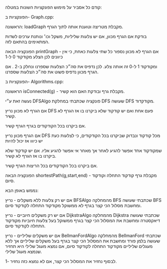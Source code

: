 קודם כל אסביר על מימוש הפונקציות השונות במטלה:

הפונקציות ב- Graph.cpp: 

הראשונה: loadGraph מקבלת מטריצה וטוענת אותה לתוך הגרף.

בודקת אם הגרף מכוון, אם יש צלעות שליליות, משקל וכו׳ ונותנת ערכים לשדות המתאימים בהתאם לזה.

הפונקציה הבאה printGraph - אם הגרף לא מכוון נספור כל שתי צלעות כאחת, כי אין כיוונים לכן הצלע מקודקוד 0 ל-1

ומקודקוד 1 ל-0 זה אותה צלע. לכן נדפיס את סה״כ הצלעות שספרנו ונחלק ב-2
.
אם הגרף מכוון נדפיס פשוט את סה״כ הצלעות שספרנו.

הפונקציות ב- Algorithms.cpp: 

הראשונה isConnected(g) - מקבלת גרף ובודקת האם הוא קשיר.

נעשה זאת ע״י DFSAlgo פונקציה שכתבתי במחלקת DFS שעושה DFS מקודקדוד.

אם הגרף לא מכוון נריץ DFS פעם אחת ואם יש קודקוד שלא ביקרנו בו אז הגרף לא קשיר.

אם ביקרנו בכל הקודקודים בגרף הגרף קשיר.

אם הגרף מכוון נריץ DFS מכל קודקוד ונבדוק שביקרנו בכל הקודקודים, כי לצלעות כעת יש כיווו אז יכול להיות

שמקודקוד אחד אפשר להגיע לאחר אך מאחר אי אפשר להגיע אליו. אם יש קודקוד שלא ביקרנו בו אז הגרף לא קשיר.

אם ביקרנו בכל הקודקודים בכל הריצות הגרף קשיר.

הפונקציה הבאה shortestPath(g,start,end) - מקבלת גרף קודקוד התחלה וקודקוד סיום.

נממש באופן הבא: 

אם יש רק צלעות ללא משקלים - נריץ BFSAlgo מהמחלקה BFS שכתבתי שעושה BFS ומחשבת מסלול הכי קצר בגרף לא ממשוקל
מקודקוד התחלה לקודקוד סיום.

אם יש רק משקלים חיוביים - נריץ DijkstraAlgo מהמחלקה Dijkstra שכתבתי שעושה דיאקסטרה ומחשבת את המסלול הכי קצר בגרף ממשוקל בעל צלעות חיוביות
מקודקוד התחלה לקודקוד סיום.

אם יש משקלים שליליים - נריץ BellmanFordAlgo מהמחלקה BellmanFord שכתבתי שעושה בלמן פורד ומחשבת את המסלול הכי קצר בגרף בעל משקלים שליליים אך ללא מעגלים שליליים
מקודקוד התחלה לקודקוד סיום, אם נמצא מעגל שלילי היא תחזיר שנמצא מעגל שלילי.

לבסוף נחזיר את המסלול הכי קצר, אם לא נמצא כזה נחזיר -1.

